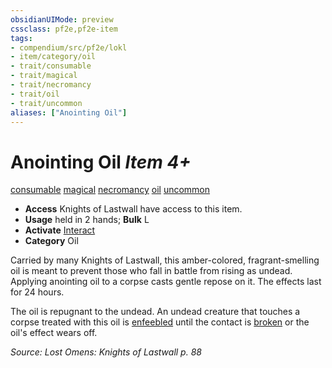 ```yaml
---
obsidianUIMode: preview
cssclass: pf2e,pf2e-item
tags:
- compendium/src/pf2e/lokl
- item/category/oil
- trait/consumable
- trait/magical
- trait/necromancy
- trait/oil
- trait/uncommon
aliases: ["Anointing Oil"]
---
```

# Anointing Oil *Item 4+*  
[consumable](../../../Rules/traits/consumable.md)  [magical](../../../Rules/traits/magical.md)  [necromancy](../../../Rules/traits/necromancy.md)  [oil](../../../Rules/traits/oil.md)  [uncommon](../../../Rules/traits/uncommon.md)  

- **Access** Knights of Lastwall have access to this item.
- **Usage** held in 2 hands; **Bulk** L
- **Activate** [Interact](../../../Rules/actions/interact.md)
- **Category** Oil

Carried by many Knights of Lastwall, this amber-colored, fragrant-smelling oil is meant to prevent those who fall in battle from rising as undead. Applying anointing oil to a corpse casts gentle repose on it. The effects last for 24 hours.

The oil is repugnant to the undead. An undead creature that touches a corpse treated with this oil is [enfeebled](../../../Rules/conditions.md#Enfeebled) until the contact is [broken](../../../Rules/conditions.md#Broken) or the oil's effect wears off.

*Source: Lost Omens: Knights of Lastwall p. 88*